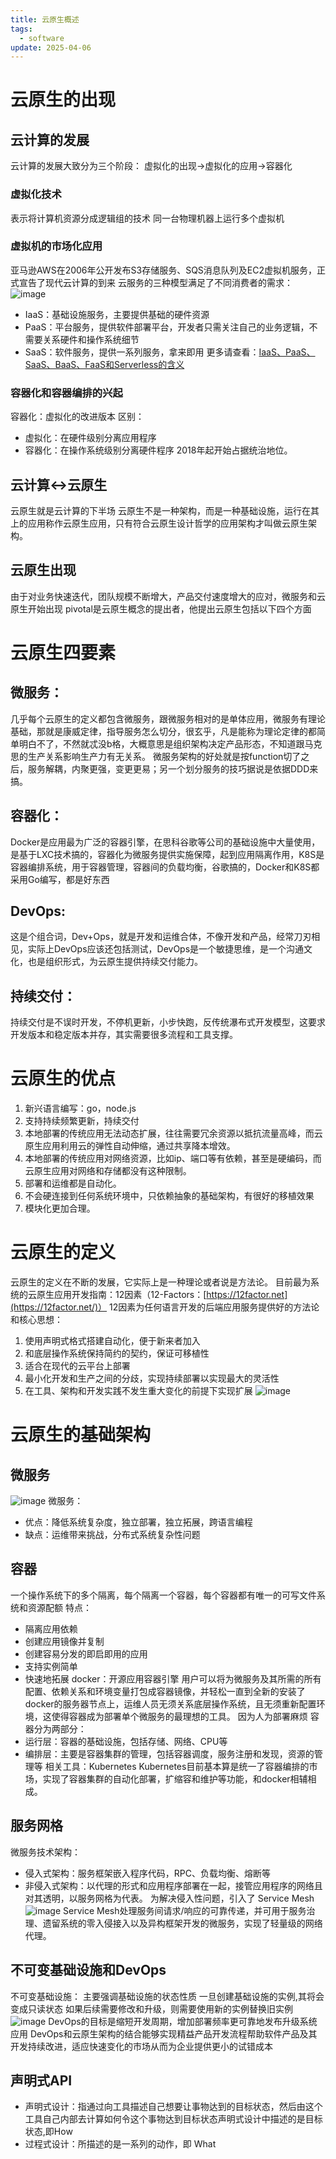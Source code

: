```yaml
---
title: 云原生概述
tags:
  - software
update: 2025-04-06
---
```

# 云原生的出现
## 云计算的发展
云计算的发展大致分为三个阶段：
虚拟化的出现-&gt;虚拟化的应用-&gt;容器化
### 虚拟化技术
表示将计算机资源分成逻辑组的技术
同一台物理机器上运行多个虚拟机
### 虚拟机的市场化应用
亚马逊AWS在2006年公开发布S3存储服务、SQS消息队列及EC2虚拟机服务，正式宣告了现代云计算的到来
云服务的三种模型满足了不同消费者的需求：
![image](https://picture.zhaozhan.site/cloud-service-three-infra.png)
* IaaS：基础设施服务，主要提供基础的硬件资源
* PaaS：平台服务，提供软件部署平台，开发者只需关注自己的业务逻辑，不需要关系硬件和操作系统细节
* SaaS：软件服务，提供一系列服务，拿来即用
更多请查看：[IaaS、PaaS、SaaS、BaaS、FaaS和Serverless的含义](https://blog.csdn.net/weixin_43972437/article/details/103307609)
### 容器化和容器编排的兴起
容器化：虚拟化的改进版本
区别：
* 虚拟化：在硬件级别分离应用程序
* 容器化：在操作系统级别分离硬件程序
2018年起开始占据统治地位。
## 云计算<->云原生
云原生就是云计算的下半场
云原生不是一种架构，而是一种基础设施，运行在其上的应用称作云原生应用，只有符合云原生设计哲学的应用架构才叫做云原生架构。
## 云原生出现
由于对业务快速迭代，团队规模不断增大，产品交付速度增大的应对，微服务和云原生开始出现
pivotal是云原生概念的提出者，他提出云原生包括以下四个方面
# 云原生四要素
## 微服务：
几乎每个云原生的定义都包含微服务，跟微服务相对的是单体应用，微服务有理论基础，那就是康威定律，指导服务怎么切分，很玄乎，凡是能称为理论定律的都简单明白不了，不然就忒没b格，大概意思是组织架构决定产品形态，不知道跟马克思的生产关系影响生产力有无关系。
微服务架构的好处就是按function切了之后，服务解耦，内聚更强，变更更易；另一个划分服务的技巧据说是依据DDD来搞。
## 容器化：
Docker是应用最为广泛的容器引擎，在思科谷歌等公司的基础设施中大量使用，是基于LXC技术搞的，容器化为微服务提供实施保障，起到应用隔离作用，K8S是容器编排系统，用于容器管理，容器间的负载均衡，谷歌搞的，Docker和K8S都采用Go编写，都是好东西
## DevOps:
这是个组合词，Dev+Ops，就是开发和运维合体，不像开发和产品，经常刀刃相见，实际上DevOps应该还包括测试，DevOps是一个敏捷思维，是一个沟通文化，也是组织形式，为云原生提供持续交付能力。
## 持续交付：
持续交付是不误时开发，不停机更新，小步快跑，反传统瀑布式开发模型，这要求开发版本和稳定版本并存，其实需要很多流程和工具支撑。
# 云原生的优点
1. 新兴语言编写：go，node.js
2. 支持持续频繁更新，持续交付
3. 本地部署的传统应用无法动态扩展，往往需要冗余资源以抵抗流量高峰，而云原生应用利用云的弹性自动伸缩，通过共享降本增效。
4. 本地部署的传统应用对网络资源，比如ip、端口等有依赖，甚至是硬编码，而云原生应用对网络和存储都没有这种限制。
5. 部署和运维都是自动化。
6. 不会硬连接到任何系统环境中，只依赖抽象的基础架构，有很好的移植效果
7. 模块化更加合理。
# 云原生的定义
云原生的定义在不断的发展，它实际上是一种理论或者说是方法论。
目前最为系统的云原生应用开发指南：12因素（12-Factors：[https://12factor.net](https://12factor.net/)）
12因素为任何语言开发的后端应用服务提供好的方法论和核心思想：
1. 使用声明式格式搭建自动化，便于新来者加入
2. 和底层操作系统保持简约的契约，保证可移植性
3. 适合在现代的云平台上部署
4. 最小化开发和生产之间的分歧，实现持续部署以实现最大的灵活性
5. 在工具、架构和开发实践不发生重大变化的前提下实现扩展
![image](https://picture.zhaozhan.site/cloud-service-factors.png)
# 云原生的基础架构
## 微服务
![image](https://picture.zhaozhan.site/micro-service.png)
微服务：
* 优点：降低系统复杂度，独立部署，独立拓展，跨语言编程
* 缺点：运维带来挑战，分布式系统复杂性问题
## 容器
一个操作系统下的多个隔离，每个隔离一个容器，每个容器都有唯一的可写文件系统和资源配额
特点：
* 隔离应用依赖
* 创建应用镜像并复制
* 创建容易分发的即启即用的应用
* 支持实例简单
* 快速地拓展
docker：开源应用容器引擎
用户可以将为微服务及其所需的所有配置、依赖关系和环境变量打包成容器镜像，并轻松一直到全新的安装了docker的服务器节点上，运维人员无须关系底层操作系统，且无须重新配置环境，这使得容器成为部署单个微服务的最理想的工具。
因为人为部署麻烦
容器分为两部分：
* 运行层：容器的基础设施，包括存储、网络、CPU等
* 编排层：主要是容器集群的管理，包括容器调度，服务注册和发现，资源的管理等
相关工具：Kubernetes
Kubernetes目前基本算是统一了容器编排的市场，实现了容器集群的自动化部署，扩缩容和维护等功能，和docker相辅相成。
## 服务网格
微服务技术架构：
* 侵入式架构：服务框架嵌入程序代码，RPC、负载均衡、熔断等
* 非侵入式架构：以代理的形式和应用程序部署在一起，接管应用程序的网络且对其透明，以服务网格为代表。
为解决侵入性问题，引入了 Service Mesh
![image](https://picture.zhaozhan.site/service-mesh.png)
Service Mesh处理服务间请求/响应的可靠传递，并可用于服务治理、遗留系统的零入侵接入以及异构框架开发的微服务，实现了轻量级的网络代理。
## 不可变基础设施和DevOps
不可变基础设施：
主要强调基础设施的状态性质
一旦创建基础设施的实例,其将会变成只读状态
如果后续需要修改和升级，则需要使用新的实例替换旧实例
![image](https://picture.zhaozhan.site/devops.png)
DevOps的目标是缩短开发周期，增加部署频率更可靠地发布升级系统应用
DevOps和云原生架构的结合能够实现精益产品开发流程帮助软件产品及其开发持续改进，适应快速变化的市场从而为企业提供更小的试错成本
## 声明式API
* 声明式设计：指通过向工具描述自己想要让事物达到的目标状态，然后由这个工具自己内部去计算如何令这个事物达到目标状态声明式设计中描述的是目标状态,即How
* 过程式设计：所描述的是一系列的动作，即 What